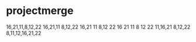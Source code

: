 # projectmerge
16,21,11,8,12,22
16,21,11
8,12,22
16,21  11
8,12   22
16
21
11
8
12
22
11,16,21
8,12,22
8,11,12,16,21,22
